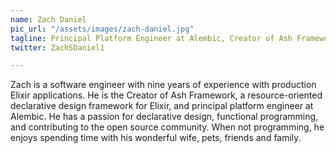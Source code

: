 ```yaml
---
name: Zach Daniel
pic_url: "/assets/images/zach-daniel.jpg"
tagline: Principal Platform Engineer at Alembic, Creator of Ash Framework
twitter: ZachSDaniel1

---
```

Zach is a software engineer with nine years of experience with production Elixir applications. He is the Creator of Ash Framework, a resource-oriented declarative design framework for Elixir, and principal platform engineer at Alembic. He has a passion for declarative design, functional programming, and contributing to the open source community. When not programming, he enjoys spending time with his wonderful wife, pets, friends and family.